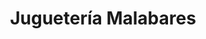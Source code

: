---
title: "Juguetería Malabares"
url: /ciudad-autonoma-de-buenos-aires/jugueteria-malabares/
shop: juguetes
---